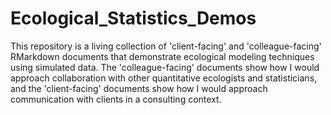 # Ecological_Statistics_Demos
This repository is a living collection of 'client-facing' and 'colleague-facing' RMarkdown documents that demonstrate ecological modeling techniques using simulated data. The 'colleague-facing' documents show how I would approach collaboration with other quantitative ecologists and statisticians, and the 'client-facing' documents show how I would approach communication with clients in a consulting context.
